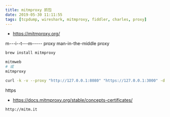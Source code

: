 ```yaml
---
title: mitmproxy 抓包
date: 2019-05-30 11:11:55
tags: [tcpdump, wireshark, mitmproxy, fiddler, charles, proxy]
---
```


* <https://mitmproxy.org/>

<!--more-->

m---i--t---m----- proxy
man-in-the-middle proxy

```sh
brew install mitmproxy

mitmweb
# 或
mitmproxy

curl -k -v --proxy "http://127.0.0.1:8080" "https://127.0.0.1:3000" -d "name=fred"
```

https

* <https://docs.mitmproxy.org/stable/concepts-certificates/>

`http://mitm.it`
